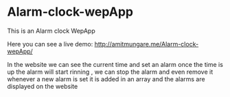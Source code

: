 # Alarm-clock-wepApp
This is an Alarm clock WepApp

Here you can see a live demo: http://amitmungare.me/Alarm-clock-wepApp/

In the website we can see the current time and set an alarm 
once the time is up the alarm will start rinning , we can stop the alarm and even remove it 
whenever a new alarm is set it is added in an array and the alarms are displayed on the website

